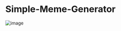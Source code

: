 # Simple-Meme-Generator

![image](https://user-images.githubusercontent.com/24952359/154830916-d7645dc9-c0b7-4522-bd55-9b204da9955f.png)
